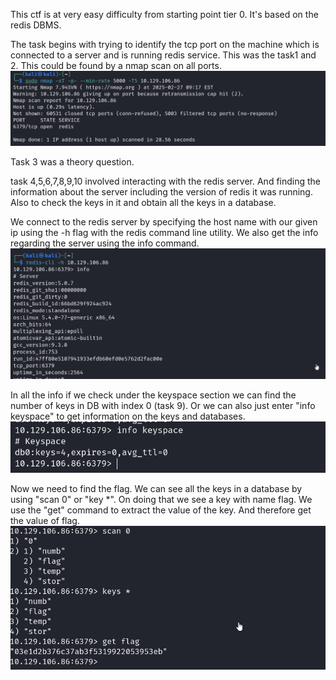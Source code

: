 This ctf is at very easy difficulty from starting point tier 0.
It's based on the redis DBMS.

The task begins with trying to identify the tcp port on the machine which is connected to a server and is running redis service. This was the task1 and 2.
This could be found by a nmap scan on all ports.
![alt text](images/redeemer_1.png)

Task 3 was a theory question.

task 4,5,6,7,8,9,10 involved interacting with the redis server. And finding the information about the server including the version of redis it was running. Also to check the keys in it and obtain all the keys in a database.

We connect to the redis server by specifying the host name with our given ip using the -h flag with the redis command line utility. We also get the info regarding the server using the info command.
![alt text](images/redeemer_2.png)

In all the info if we check under the keyspace section we can find the number of keys in DB with index 0 (task 9). Or we can also just enter "info keyspace" to get information on the keys and databases.
![alt text](images/redeemer_3.png)


Now we need to find the flag. We can see all the keys in a database by using "scan 0" or "key *".
On doing that we see a key with name flag. We use the "get" command to extract the value of the key. And therefore get the value of flag.
![alt text](images/redeemer_4.png)